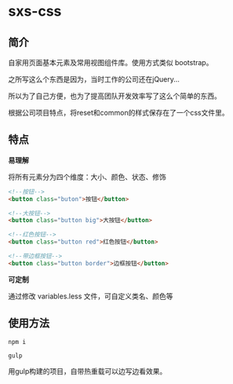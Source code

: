 # sxs-css

## 简介

自家用页面基本元素及常用视图组件库。使用方式类似 bootstrap。

之所写这么个东西是因为，当时工作的公司还在jQuery...

所以为了自己方便，也为了提高团队开发效率写了这么个简单的东西。

根据公司项目特点，将reset和common的样式保存在了一个css文件里。

## 特点

**易理解**

将所有元素分为四个维度：大小、颜色、状态、修饰

```html
<!--按钮-->
<button class="buton">按钮</button>

<!--大按钮-->
<button class="button big">大按钮</button>

<!--红色按钮-->
<button class="button red">红色按钮</button>

<!--带边框按钮-->
<button class="button border">边框按钮</button>
```

**可定制**

通过修改 variables.less 文件，可自定义类名、颜色等

## 使用方法

```shell
npm i

gulp
```

用gulp构建的项目，自带热重载可以边写边看效果。
